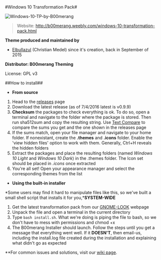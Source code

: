 #Windows 10 Transformation Pack#

![Windows-10-TP-by-B00merang](https://cn.pling.com/img//hive/content-pre1/171327-1.png)

> Website: http://b00merang.weebly.com/windows-10-transformation-pack.html

**Theme produced and maintained by**
- [Elbullazul](https://github.com/Elbullazul) (Christian Medel) since it's creation, back in September of 2015

**Distributor: B00merang Theming**

License: GPL v3

##How to install##

- **From source**
 
1. Head to the [releases](https://github.com/Elbullazul/Windows-10/releases) page
2. Download the latest release (as of 7/4/2016 latest is v0.9.9)
3. **Checksum** the packages to check everything is ok. To do so, open a terminal and navigate to the folder where the package is stored. Then run sha512sum and copy the resulting string. Use [Text Compare](https://text-compare.com/) to compare the sums you get and the one shown in the releases page
4. If the sums match, open your file manager and navigate to your home folder. If nonexistant, create the **.themes** and **.icons** folder. Enable the 'view hidden files' option to work with them. Generally, Ctrl+H reveals the hidden folders
5. Extract the packages and place the resulting folders (named *Windows 10 Light* and *Windows 10 Dark*) in the .themes folder. The Icon set should be placed in *.icons* once extracted
6. You're all set! Open your appearance manager and select the corresponding themes from the list

- **Using the built-in installer**

*Some users may find it hard to manipulate files like this, so we've built a small shell script that installs it for you,***SYSTEM-WIDE**

1. Get the latest transformation pack from our [GNOME-LOOK](https://www.gnome-look.org/content/show.php/Windows%ED%9D%8F%E9%8E%85%EE%A6%9E?content=171327) webpage
2. Unpack the file and open a terminal in the current directory
3. Type ```bash install.sh```. What we're doing is piping the file to bash, so we don't have to mess with permissions and chmod +x
4. The B00merang Installer should launch. Follow the steps until you get a message that everything went well. If it **DOESN'T**, then email-us, including the install.log file created during the installation and explaining what didn't go as expected

**For common issues and solutions, visit our [wiki page](https://github.com/Elbullazul/Windows-10/wiki).
